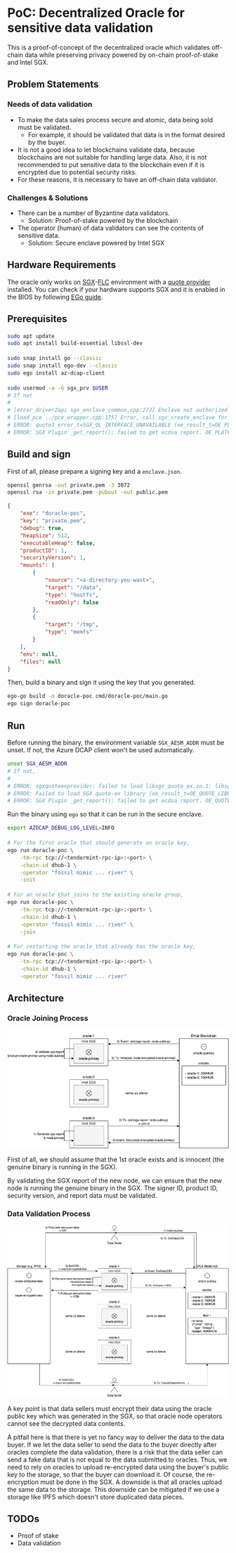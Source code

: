 # PoC: Decentralized Oracle for sensitive data validation

This is a proof-of-concept of the decentralized oracle which validates off-chain data while preserving privacy powered by on-chain proof-of-stake and Intel SGX.


## Problem Statements

### Needs of data validation

- To make the data sales process secure and atomic, data being sold must be validated.
	- For example, it should be validated that data is in the format desired by the buyer.
- It is not a good idea to let blockchains validate data, because blockchains are not suitable for handling large data. Also, it is not recommended to put sensitive data to the blockchain even if it is encrypted due to potential security risks.
- For these reasons, it is necessary to have an off-chain data validator.

### Challenges & Solutions

- There can be a number of Byzantine data validators.
	- Solution: Proof-of-stake powered by the blockchain
- The operator (human) of data validators can see the contents of sensitive data.
	- Solution: Secure enclave powered by Intel SGX


## Hardware Requirements

The oracle only works on [SGX](https://www.intel.com/content/www/us/en/developer/tools/software-guard-extensions/overview.html)-[FLC](https://github.com/intel/linux-sgx/blob/master/psw/ae/ref_le/ref_le.md) environment with a [quote provider](https://docs.edgeless.systems/ego/#/reference/attest) installed.
You can check if your hardware supports SGX and it is enabled in the BIOS by following [EGo guide](https://docs.edgeless.systems/ego/#/getting-started/troubleshoot?id=hardware).


## Prerequisites

```bash
sudo apt update
sudo apt install build-essential libssl-dev

sudo snap install go --classic
sudo snap install ego-dev --classic
sudo ego install az-dcap-client

sudo usermod -a -G sgx_prv $USER
# If not
#
# [error_driver2api sgx_enclave_common.cpp:273] Enclave not authorized to run, .e.g. provisioning enclave hosted in app without access rights to /dev/sgx_provision. You need add the user id to group sgx_prv or run the app as root.
# [load_pce ../pce_wrapper.cpp:175] Error, call sgx_create_enclave for PCE fail [load_pce], SGXError:4004.
# ERROR: quote3_error_t=SGX_QL_INTERFACE_UNAVAILABLE (oe_result_t=OE_PLATFORM_ERROR) [openenclave-src/host/sgx/sgxquote.c:oe_sgx_qe_get_target_info:706]
# ERROR: SGX Plugin _get_report(): failed to get ecdsa report. OE_PLATFORM_ERROR (oe_result_t=OE_PLATFORM_ERROR) [openenclave-src/enclave/sgx/attester.c:_get_report:320]
```


## Build and sign

First of all, please prepare a signing key and a `enclave.json`.
```bash
openssl genrsa -out private.pem -3 3072
openssl rsa -in private.pem -pubout -out public.pem
```
```json
{
	"exe": "doracle-poc",
	"key": "private.pem",
	"debug": true,
	"heapSize": 512,
	"executableHeap": false,
	"productID": 1,
	"securityVersion": 1,
	"mounts": [
		{
			"source": "<a-directory-you-want>",
			"target": "/data",
			"type": "hostfs",
			"readOnly": false
		},
		{
			"target": "/tmp",
			"type": "memfs"
		}
	],
	"env": null,
	"files": null
}
```

Then, build a binary and sign it using the key that you generated.
```bash
ego-go build -o doracle-poc cmd/doracle-poc/main.go
ego sign doracle-poc
```


## Run

Before running the binary, the environment variable `SGX_AESM_ADDR` must be unset.
If not, the Azure DCAP client won't be used automatically.
```bash
unset SGX_AESM_ADDR
# If not,
#
# ERROR: sgxquoteexprovider: failed to load libsgx_quote_ex.so.1: libsgx_quote_ex.so.1: cannot open shared object file: No such file or directory [openenclave-src/host/sgx/linux/sgxquoteexloader.c:oe_sgx_load_quote_ex_library:118]
# ERROR: Failed to load SGX quote-ex library (oe_result_t=OE_QUOTE_LIBRARY_LOAD_ERROR) [openenclave-src/host/sgx/sgxquote.c:oe_sgx_qe_get_target_info:688]
# ERROR: SGX Plugin _get_report(): failed to get ecdsa report. OE_QUOTE_LIBRARY_LOAD_ERROR (oe_result_t=OE_QUOTE_LIBRARY_LOAD_ERROR) [openenclave-src/enclave/sgx/attester.c:_get_report:320]
```

Run the binary using `ego` so that it can be run in the secure enclave.
```bash
export AZDCAP_DEBUG_LOG_LEVEL=INFO

# For the first oracle that should generate an oracle key,
ego run doracle-poc \
	-tm-rpc tcp://<tendermint-rpc-ip>:<port> \
	-chain-id dhub-1 \
	-operator "fossil mimic ... river" \
	-init

# For an oracle that joins to the existing oracle group,
ego run doracle-poc \
	-tm-rpc tcp://<tendermint-rpc-ip>:<port> \
	-chain-id dhub-1 \
	-operator "fossil mimic ... river" \
	-join

# For restarting the oracle that already has the oracle key,
ego run doracle-poc \
	-tm-rpc tcp://<tendermint-rpc-ip>:<port> \
	-chain-id dhub-1 \
	-operator "fossil mimic ... river"
```


## Architecture

### Oracle Joining Process

![](./doc/images/join.png)

First of all, we should assume that the 1st oracle exists and is innocent (the genuine binary is running in the SGX).

By validating the SGX report of the new node, we can ensure that the new node is running the genuine binary in the SGX.
The signer ID, product ID, security version, and report data must be validated.


### Data Validation Process

![](./doc/images//selldata.png)

A key point is that data sellers must encrypt their data using the oracle public key
which was generated in the SGX, so that oracle node operators cannot see the decrypted data contents.

A pitfall here is that there is yet no fancy way to deliver the data to the data buyer.
If we let the data seller to send the data to the buyer directly after oracles complete the data validation, there is a risk that the data seller can send a fake data that is
not equal to the data submitted to oracles.
Thus, we need to rely on oracles to upload re-encrypted data using the buyer's public key
to the storage, so that the buyer can download it.
Of course, the re-encryption must be done in the SGX.
A downside is that all oracles upload the same data to the storage. This downside can be mitigated if we use a storage like IPFS which doesn't store duplicated data pieces.


## TODOs

- Proof of stake
- Data validation